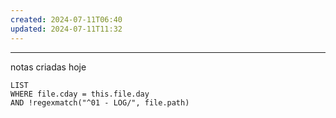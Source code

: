 ```yaml
---
created: 2024-07-11T06:40
updated: 2024-07-11T11:32
---
```


---
notas criadas hoje
```dataview
LIST
WHERE file.cday = this.file.day
AND !regexmatch("^01 - LOG/", file.path)
```
